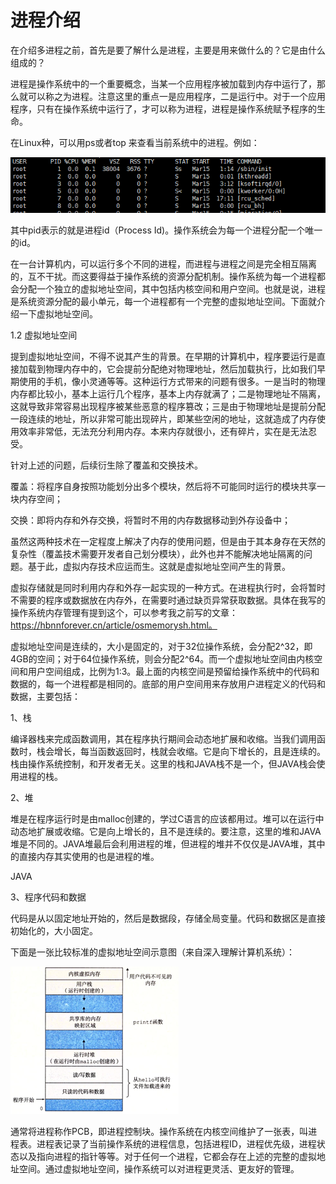 # 进程介绍

在介绍多进程之前，首先是要了解什么是进程，主要是用来做什么的？它是由什么组成的？

进程是操作系统中的一个重要概念，当某一个应用程序被加载到内存中运行了，那么就可以称之为进程。注意这里的重点一是应用程序，二是运行中。对于一个应用程序，只有在操作系统中运行了，才可以称为进程，进程是操作系统赋予程序的生命。

在Linux种，可以用ps或者top 来查看当前系统中的进程。例如：

![](<../.gitbook/assets/5 (1)>)

其中pid表示的就是进程id（Process Id)。操作系统会为每一个进程分配一个唯一的id。

在一台计算机内，可以运行多个不同的进程，而进程与进程之间是完全相互隔离的，互不干扰。而这要得益于操作系统的资源分配机制。操作系统为每一个进程都会分配一个独立的虚拟地址空间，其中包括内核空间和用户空间。也就是说，进程是系统资源分配的最小单元，每一个进程都有一个完整的虚拟地址空间。下面就介绍一下虚拟地址空间。

1.2 虚拟地址空间

提到虚拟地址空间，不得不说其产生的背景。在早期的计算机中，程序要运行是直接加载到物理内存中的，它会提前分配绝对物理地址，然后加载执行，比如我们早期使用的手机，像小灵通等等。这种运行方式带来的问题有很多。一是当时的物理内存都比较小，基本上运行几个程序，基本上内存就满了；二是物理地址不隔离，这就导致非常容易出现程序被某些恶意的程序篡改；三是由于物理地址是提前分配一段连续的地址，所以非常可能出现碎片，即某些空闲的地址，这就造成了内存使用效率非常低，无法充分利用内存。本来内存就很小，还有碎片，实在是无法忍受。

针对上述的问题，后续衍生除了覆盖和交换技术。

覆盖：将程序自身按照功能划分出多个模块，然后将不可能同时运行的模块共享一块内存空间；

交换：即将内存和外存交换，将暂时不用的内存数据移动到外存设备中；

虽然这两种技术在一定程度上解决了内存的使用问题，但是由于其本身存在天然的复杂性（覆盖技术需要开发者自己划分模块），此外也并不能解决地址隔离的问题。基于此，虚拟内存技术应运而生。这就是虚拟地址空间产生的背景。

虚拟存储就是同时利用内存和外存一起实现的一种方式。在进程执行时，会将暂时不需要的程序或数据放在内存外，在需要时通过缺页异常获取数据。具体在我写的操作系统内存管理有提到这个，可以参考我之前写的文章： https://hbnnforever.cn/article/osmemorysh.html。

虚拟地址空间是连续的，大小是固定的，对于32位操作系统，会分配2^32，即4GB的空间；对于64位操作系统，则会分配2^64。而一个虚拟地址空间由内核空间和用户空间组成，比例为1:3。最上面的内核空间是预留给操作系统中的代码和数据的，每一个进程都是相同的。底部的用户空间用来存放用户进程定义的代码和数据，主要包括：

1、栈

编译器栈来完成函数调用，其在程序执行期间会动态地扩展和收缩。当我们调用函数时，栈会增长，每当函数返回时，栈就会收缩。它是向下增长的，且是连续的。栈由操作系统控制，和开发者无关。这里的栈和JAVA栈不是一个，但JAVA栈会使用进程的栈。

2、堆

堆是在程序运行时是由malloc创建的，学过C语言的应该都用过。堆可以在运行中动态地扩展或收缩。它是向上增长的，且不是连续的。要注意，这里的堆和JAVA堆是不同的。JAVA堆最后会利用进程的堆，但进程的堆并不仅仅是JAVA堆，其中的直接内存其实使用的也是进程的堆。

JAVA

3、程序代码和数据

代码是从以固定地址开始的，然后是数据段，存储全局变量。代码和数据区是直接初始化的，大小固定。

下面是一张比较标准的虚拟地址空间示意图（来自深入理解计算机系统）：

![](../.gitbook/assets/6)

通常将进程称作PCB，即进程控制块。操作系统在内核空间维护了一张表，叫进程表。进程表记录了当前操作系统的进程信息，包括进程ID，进程优先级，进程状态以及指向进程的指针等等。对于任何一个进程，它都会存在上述的完整的虚拟地址空间。通过虚拟地址空间，操作系统可以对进程更灵活、更友好的管理。
